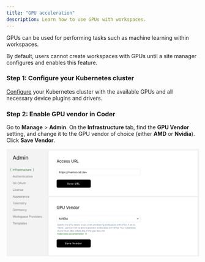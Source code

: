 ```yaml
---
title: "GPU acceleration"
description: Learn how to use GPUs with workspaces.
---
```


GPUs can be used for performing tasks such as machine learning within
workspaces.

By default, users cannot create workspaces with GPUs until a site manager
configures and enables this feature.

### Step 1: Configure your Kubernetes cluster

<a href="https://kubernetes.io/docs/tasks/manage-gpus/scheduling-gpus/"
target="_blank" rel="noreferrer noopener">Configure</a> your Kubernetes cluster
with the available GPUs and all necessary device plugins and drivers.

### Step 2: Enable GPU vendor in Coder

Go to **Manage** > **Admin**. On the **Infrastructure** tab, find the **GPU
Vendor** setting, and change it to the GPU vendor of choice (either **AMD** or
**Nvidia**). Click **Save Vendor**.

![Enable GPU vendor](../../assets/admin/gpu.png)
